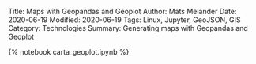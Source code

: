 Title: Maps with Geopandas and Geoplot
Author: Mats Melander
Date: 2020-06-19
Modified: 2020-06-19
Tags: Linux, Jupyter, GeoJSON, GIS
Category: Technologies
Summary: Generating maps with Geopandas and Geoplot

{% notebook carta_geoplot.ipynb %}